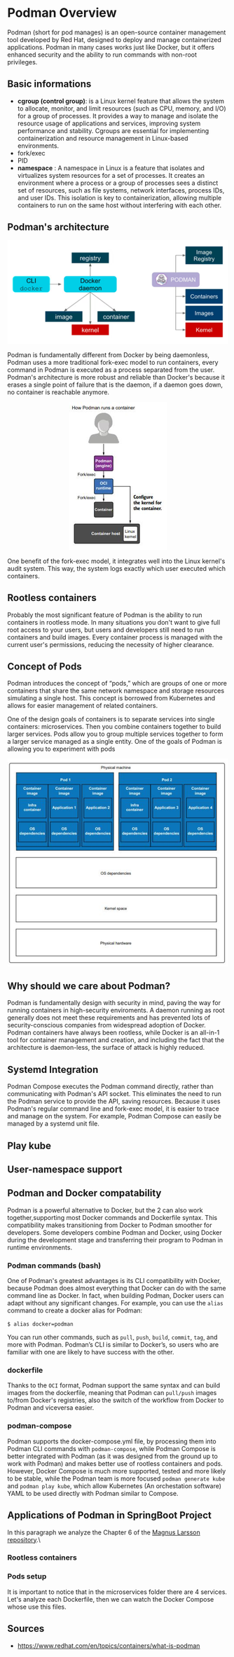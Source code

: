 # Podman Overview
Podman (short for pod manages) is an open-source container management tool developed by Red Hat, designed to deploy and manage containerized applications. Podman in many cases works just like Docker, but it offers enhanced security and the ability to run commands with non-root privileges.

## Basic informations
 - **cgroup (control group)**: is a Linux kernel feature that allows the system to allocate, monitor, and limit resources (such as CPU, memory, and I/O) for a group of processes. It provides a way to manage and isolate the resource usage of applications and services, improving system performance and stability. Cgroups are essential for implementing containerization and resource management in Linux-based environments.
 - fork/exec
 - PID
 - **namespace** : A namespace in Linux is a feature that isolates and virtualizes system resources for a set of processes. It creates an environment where a process or a group of processes sees a distinct set of resources, such as file systems, network interfaces, process IDs, and user IDs. This isolation is key to containerization, allowing multiple containers to run on the same host without interfering with each other.

## Podman's architecture
<p align="center">
  <img src="images/dockerAndPodman.png" alt="Esempio di immagine" />
</p>
Podman is fundamentally different from Docker by being daemonless, Podman uses a more traditional fork-exec model to run containers, every command in Podman is executed as a process separated from the user. 
Podman's architecture is more robust and reliable than Docker's because it erases a single point of failure that is the daemon, if a daemon goes down, no container is reachable anymore.

<p align="center">
  <img src="images/daemonless.JPG" alt="Esempio di immagine" />
</p>

One benefit of the fork-exec model, it integrates well into the Linux kernel's audit system. This way, the system logs exactly which user executed which containers. 


## Rootless containers

Probably the most significant feature of Podman is the ability to run containers in rootless mode. In many situations you don't want to give full root access to your users, but users and developers still need to run containers and build images. Every container process is managed with the current user's permissions, reducing the necessity of higher clearance.


## Concept of Pods

Podman introduces the concept of “pods,” which are groups of one or more containers that share the same network namespace and storage resources simulating a single host. This concept is borrowed from Kubernetes and allows for easier management of related containers.

One of the design goals of containers is to separate services into single containers: microservices. Then you combine containers together to build larger services. Pods allow you to group multiple services
together to form a larger service managed as a single entity. One of the goals of Podman is allowing you to experiment with pods

<p align="center">
  <img src="images/pods.JPG" alt="Esempio di immagine" />
</p>


## Why should we care about Podman?  

Podman is fundamentally design with security in mind, paving the way for running containers in high-security enviroments. A daemon running as root generally does not meet these requirements and has prevented lots of security-conscious companies from widespread adoption of Docker. Podman containers have always been rootless, while Docker is an all-in-1 tool for container management and creation, and including the fact that the architecture is daemon-less, the surface of attack is highly reduced.



## Systemd Integration
Podman Compose executes the Podman command directly, rather than communicating with Podman's API socket. This eliminates the need to run the Podman service to provide the API, saving resources. Because it uses Podman's regular command line and fork-exec model, it is easier to trace and manage on the system. For example, Podman Compose can easily be managed by a systemd unit file.

## Play kube

## User-namespace support
## Podman and Docker compatability 
Podman is a powerful alternative to Docker, but the 2 can also work together,supporting most Docker commands and Dockerfile syntax. This compatibility makes transitioning from Docker to Podman smoother for developers. Some developers combine Podman and Docker, using Docker during the development stage and transferring their program to Podman in runtime environments. 

### Podman commands (bash)
One of Podman's greatest advantages is its CLI compatibility with Docker, because Podman does almost everything that Docker can do with the same command line as Docker. In fact, when building Podman, Docker users can adapt without any significant changes. For example, you can use the ```alias``` command to create a docker alias for Podman:
```
$ alias docker=podman
```
You can run other commands, such as ```pull```, ```push```, ```build```, ```commit```, ```tag```, and more with Podman. Podman’s CLI is similar to Docker’s, so users who are familiar with one are likely to have success with the other.

### dockerfile
Thanks to the ```OCI``` format, Podman support the same syntax and can build images from the dockerfile, meaning that Podman can ```pull/push``` images to/from Docker's registries, also the switch of the workflow from Docker to Podman and viceversa easier. 


### podman-compose
Podman supports the docker-compose.yml file, by processing them into Podman CLI commands with ```podman-compose```, while Podman Compose is better integrated with Podman (as it was designed from the ground up to work with Podman) and makes better use of rootless containers and pods. However, Docker Compose is much more supported, tested and more likely to be stable, while the Podman team is more focused ```podman generate kube``` and ```podman play kube```, which allow Kubernetes (An orchestation software) YAML to be used directly with Podman similar to Compose.


## Applications of Podman in SpringBoot Project
In this paragraph we analyze the Chapter 6 of the [Magnus Larsson repository](https://github.com/PacktPublishing/Microservices-with-Spring-Boot-and-Spring-Cloud-Third-Edition/tree/main/Chapter06).\


### Rootless containers

### Pods setup
It is important to notice that in the microservices folder there are 4 services. Let's analyze each Dockerfile, then we can watch the Docker Compose whose use this files.



## Sources
- https://www.redhat.com/en/topics/containers/what-is-podman
